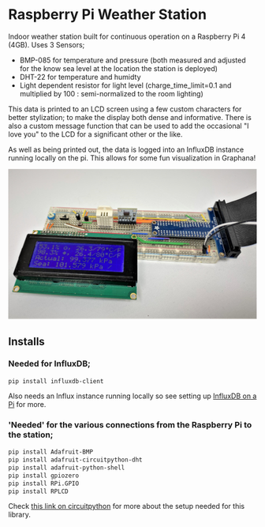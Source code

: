 # Raspberry Pi Weather Station

Indoor weather station built for continuous operation on a Raspberry Pi 4 (4GB). Uses 3 Sensors;

- BMP-085 for temperature and pressure (both measured and adjusted for the know sea level at the location the station is deployed)
- DHT-22 for temperature and humidty
- Light dependent resistor for light level (charge_time_limit=0.1 and multiplied by 100 : semi-normalized to the room lighting)

This data is printed to an LCD screen using a few custom characters for better stylization; to make the display both dense and informative. There is also a custom message function that can be used to add the occasional "I love you" to the LCD for a significant other or the like.

As well as being printed out, the data is logged into an InfluxDB instance running locally on the pi. This allows for some fun visualization in Graphana!

![The breadboard and cobbler station](station-breadboard.jpg)

## Installs

### Needed for InfluxDB;

    pip install influxdb-client

Also needs an Influx instance running locally so see setting up [InfluxDB on a Pi](https://pimylifeup.com/raspberry-pi-influxdb/) for more.

### 'Needed' for the various connections from the Raspberry Pi to the station;

    pip install Adafruit-BMP
    pip install adafruit-circuitpython-dht
    pip install adafruit-python-shell
    pip install gpiozero
    pip install RPi.GPIO
    pip install RPLCD

Check [this link on circuitpython](https://learn.adafruit.com/circuitpython-on-raspberrypi-linux/installing-circuitpython-on-raspberry-pi) for more about the setup needed for this library.
